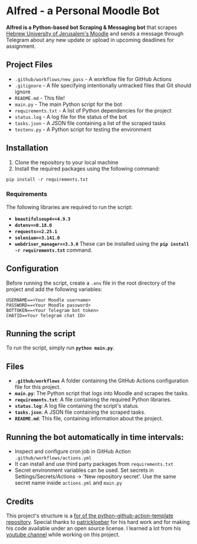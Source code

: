 # Alfred - a Personal Moodle Bot

**Alfred is a Python-based bot Scraping & Messaging bot** that scrapes [Hebrew University of Jerusalem's Moodle](https://moodle2.cs.huji.ac.il/nu22/) and sends a message through Telegram about any new update or upload in upcoming deadlines for assignment.

## Project Files

- `.github/workflows/new_pass` - A workflow file for GitHub Actions
- `.gitignore` - A file specifying intentionally untracked files that Git should ignore
- `README.md` - This file!
- `main.py` - The main Python script for the bot
- `requirements.txt` - A list of Python dependencies for the project
- `status.log` - A log file for the status of the bot
- `tasks.json` - A JSON file containing a list of the scraped tasks
- `testenv.py` - A Python script for testing the environment

## Installation

1. Clone the repository to your local machine
2. Install the required packages using the following command:

```
pip install -r requirements.txt
```

### Requirements

The following libraries are required to run the script:

- **`beautifulsoup4==4.9.3`**
- **`dotenv==0.18.0`**
- **`requests==2.25.1`**
- **`selenium==3.141.0`**
- **`webdriver_manager==3.3.0`**
  These can be installed using the **`pip install -r requirements.txt`** command.

## Configuration

Before running the script, create a `.env` file in the root directory of the project and add the following variables:

```
USERNAME==<Your Moodle username>
PASSWORD==<Your Moodle password>
BOTTOKEN==<Your Telegram bot token>
CHATID==Your Telegram chat ID>
```

## Running the script

To run the script, simply run **`python main.py`**.

## Files

- **`.github/workflows`** A folder containing the GitHub Actions configuration file for this project.
- **`main.py`**: The Python script that logs into Moodle and scrapes the tasks.
- **`requirements.txt`**: A file containing the required Python libraries.
- **`status.log`**: A log file containing the script's status.
- **`tasks.json`**: A JSON file containing the scraped tasks.
- **`README.md`**: This file, containing information about the project.

## Running the bot automatically in time intervals:

- Inspect and configure cron job in GitHub Action `.github/workflows/actions.yml`
- It can install and use third party packages from `requirements.txt`
- Secret environment variables can be used. Set secrets in Settings/Secrets/Actions -> 'New repository secret'. Use the same secret name inside `actions.yml` and `main.py`

## Credits

This project's structure is a [for of the python-github-action-template repository](https://github.com/patrickloeber/python-github-action-template). Special thanks to [patrickloeber](https://github.com/patrickloeber) for his hard work and for making his code available under an open source license. I learned a lot from his [youtube channel]() while working on this project.
